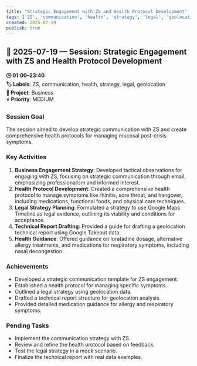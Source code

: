 ```yaml
---
title: "Strategic Engagement with ZS and Health Protocol Development"
tags: ['ZS', 'communication', 'health', 'strategy', 'legal', 'geolocation']
created: 2025-07-19
publish: true
---
```


## 📅 2025-07-19 — Session: Strategic Engagement with ZS and Health Protocol Development

**🕒 01:00–23:40**  
**🏷️ Labels**: ZS, communication, health, strategy, legal, geolocation  
**📂 Project**: Business  
**⭐ Priority**: MEDIUM  


### Session Goal
The session aimed to develop strategic communication with ZS and create comprehensive health protocols for managing mucosal post-crisis symptoms.

### Key Activities
1. **Business Engagement Strategy**: Developed tactical observations for engaging with ZS, focusing on strategic communication through email, emphasizing professionalism and informed interest.
2. **Health Protocol Development**: Created a comprehensive health protocol to manage symptoms like rhinitis, sore throat, and hangover, including medications, functional foods, and physical care techniques.
3. **Legal Strategy Planning**: Formulated a strategy to use Google Maps Timeline as legal evidence, outlining its viability and conditions for acceptance.
4. **Technical Report Drafting**: Provided a guide for drafting a geolocation technical report using Google Takeout data.
5. **Health Guidance**: Offered guidance on loratadine dosage, alternative allergy treatments, and medications for respiratory symptoms, including nasal decongestion.

### Achievements
- Developed a strategic communication template for ZS engagement.
- Established a health protocol for managing specific symptoms.
- Outlined a legal strategy using geolocation data.
- Drafted a technical report structure for geolocation analysis.
- Provided detailed medication guidance for allergy and respiratory symptoms.

### Pending Tasks
- Implement the communication strategy with ZS.
- Review and refine the health protocol based on feedback.
- Test the legal strategy in a mock scenario.
- Finalize the technical report with real data examples.
